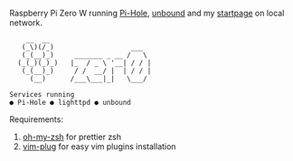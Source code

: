 Raspberry Pi Zero W running [Pi-Hole](https://pi-hole.net/), [unbound](https://nlnetlabs.nl/projects/unbound/about/) and my [startpage](https://github.com/gkeep/dotfiles) on local network.

```
    __  __   
   (_\)(/_)                   ___   
   (_(__)_)     _______ _ __ /   \ 
  (_(_)(_)_)   |_  / _ \ '__| / / |
   (_(__)_)     / /  __/ |  | / / |
     (__)      /___\___|_|   \___/ 

Services running
● Pi-Hole ● lighttpd ● unbound
```

Requirements:
1. [oh-my-zsh](https://github.com/ohmyzsh/ohmyzsh) for prettier zsh
2. [vim-plug](https://github.com/junegunn/vim-plug) for easy vim plugins installation
